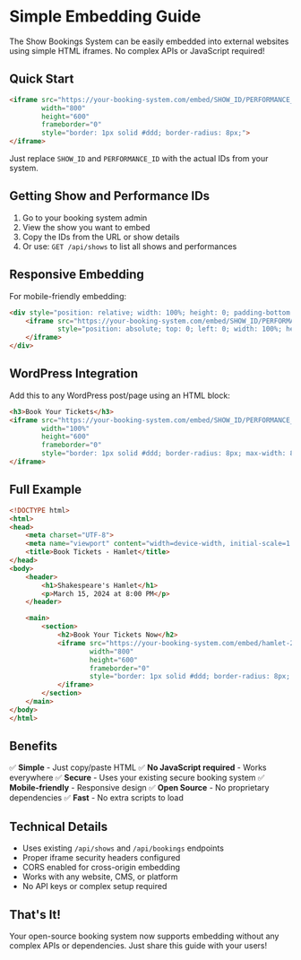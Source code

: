 # Simple Embedding Guide

The Show Bookings System can be easily embedded into external websites using simple HTML iframes. No complex APIs or JavaScript required!

## Quick Start

```html
<iframe src="https://your-booking-system.com/embed/SHOW_ID/PERFORMANCE_ID"
        width="800"
        height="600"
        frameborder="0"
        style="border: 1px solid #ddd; border-radius: 8px;">
</iframe>
```

Just replace `SHOW_ID` and `PERFORMANCE_ID` with the actual IDs from your system.

## Getting Show and Performance IDs

1. Go to your booking system admin
2. View the show you want to embed
3. Copy the IDs from the URL or show details
4. Or use: `GET /api/shows` to list all shows and performances

## Responsive Embedding

For mobile-friendly embedding:

```html
<div style="position: relative; width: 100%; height: 0; padding-bottom: 75%; overflow: hidden; border: 1px solid #ddd; border-radius: 8px;">
    <iframe src="https://your-booking-system.com/embed/SHOW_ID/PERFORMANCE_ID"
            style="position: absolute; top: 0; left: 0; width: 100%; height: 100%; border: 0;">
    </iframe>
</div>
```

## WordPress Integration

Add this to any WordPress post/page using an HTML block:

```html
<h3>Book Your Tickets</h3>
<iframe src="https://your-booking-system.com/embed/SHOW_ID/PERFORMANCE_ID"
        width="100%"
        height="600"
        frameborder="0"
        style="border: 1px solid #ddd; border-radius: 8px; max-width: 800px;">
</iframe>
```

## Full Example

```html
<!DOCTYPE html>
<html>
<head>
    <meta charset="UTF-8">
    <meta name="viewport" content="width=device-width, initial-scale=1.0">
    <title>Book Tickets - Hamlet</title>
</head>
<body>
    <header>
        <h1>Shakespeare's Hamlet</h1>
        <p>March 15, 2024 at 8:00 PM</p>
    </header>

    <main>
        <section>
            <h2>Book Your Tickets Now</h2>
            <iframe src="https://your-booking-system.com/embed/hamlet-2024/march-15-8pm"
                    width="800"
                    height="600"
                    frameborder="0"
                    style="border: 1px solid #ddd; border-radius: 8px; max-width: 100%;">
            </iframe>
        </section>
    </main>
</body>
</html>
```

## Benefits

✅ **Simple** - Just copy/paste HTML
✅ **No JavaScript required** - Works everywhere
✅ **Secure** - Uses your existing secure booking system
✅ **Mobile-friendly** - Responsive design
✅ **Open Source** - No proprietary dependencies
✅ **Fast** - No extra scripts to load

## Technical Details

- Uses existing `/api/shows` and `/api/bookings` endpoints
- Proper iframe security headers configured
- CORS enabled for cross-origin embedding
- Works with any website, CMS, or platform
- No API keys or complex setup required

## That's It!

Your open-source booking system now supports embedding without any complex APIs or dependencies. Just share this guide with your users!